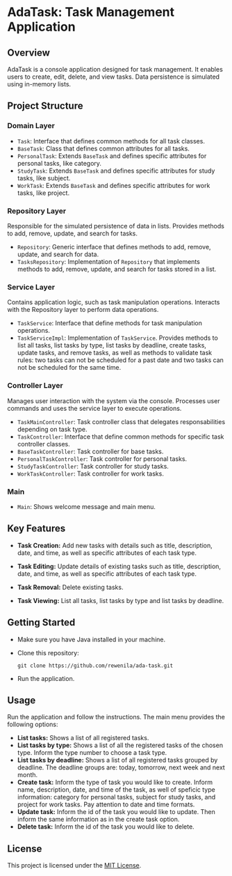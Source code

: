 # AdaTask: Task Management Application

## Overview
AdaTask is a console application designed for task management. It enables users to create, 
edit, delete, and view tasks. Data persistence 
is simulated using in-memory lists.

## Project Structure

### Domain Layer
- `Task`: Interface that defines common methods for all task classes.
- `BaseTask`: Class that defines common attributes for all tasks. 
- `PersonalTask`: Extends `BaseTask` and defines specific attributes for personal tasks, like category.
- `StudyTask`: Extends `BaseTask` and defines specific attributes for study tasks, like subject.
- `WorkTask`: Extends `BaseTask` and defines specific attributes for work tasks, like project.

### Repository Layer

Responsible for the simulated persistence of data in lists.
Provides methods to add, remove, update, and search for tasks.

- `Repository`: Generic interface that defines methods to add, remove, update, and search for data.
- `TasksRepository`: Implementation of `Repository` that implements methods to add, remove, update, and search for tasks stored in a list.

### Service Layer

Contains application logic, such as task manipulation operations.
Interacts with the Repository layer to perform data operations.

- `TaskService`: Interface that define methods for task manipulation operations.
- `TaskServiceImpl`: Implementation of `TaskService`. Provides methods to list all tasks, list tasks by type, list tasks by deadline, create tasks, update tasks, and remove tasks, as well as methods to validate task rules: two tasks can not be scheduled for a past date and two tasks can not be scheduled for the same time.

### Controller Layer

Manages user interaction with the system via the console.
Processes user commands and uses the service layer to execute operations.

- `TaskMainController`: Task controller class that delegates responsabilities depending on task type.
- `TaskController`: Interface that define common methods for specific task controller classes.
- `BaseTaskController`: Task controller for base tasks.
- `PersonalTaskController`: Task controller for personal tasks.
- `StudyTaskController`: Task controller for study tasks.
- `WorkTaskController`: Task controller for work tasks.

### Main
- `Main`: Shows welcome message and main menu.

## Key Features
- **Task Creation:** Add new tasks with details such as title, description, date, and time, as well as specific attributes of each task type.

- **Task Editing:** Update details of existing tasks such as title, description, date, and time, as well as specific attributes of each task type.

- **Task Removal:** Delete existing tasks.

- **Task Viewing:** List all tasks, list tasks by type and list tasks by deadline.

## Getting Started
- Make sure you have Java installed in your machine.
- Clone this repository:
  ```
  git clone https://github.com/rewenila/ada-task.git
  ```

- Run the application.

## Usage

Run the application and follow the instructions. The main menu provides the following options: 

- **List tasks:** Shows a list of all registered tasks.
- **List tasks by type:** Shows a list of all the registered tasks of the chosen type. Inform the type number to choose a task type.
- **List tasks by deadline:** Shows a list of all registered tasks grouped by deadline. The deadline groups are: today, tomorrow, next week and next month.
- **Create task:** Inform the type of task you would like to create. Inform name, description, date, and time of the task, as well of speficic type information: category for personal tasks, subject for study tasks, and project for work tasks. Pay attention to date and time formats.
- **Update task:** Inform the id of the task you would like to update. Then inform the same information as in the create task option.
- **Delete task:** Inform the id of the task you would like to delete. 

## License
This project is licensed under the [MIT License](https://choosealicense.com/licenses/mit/).


